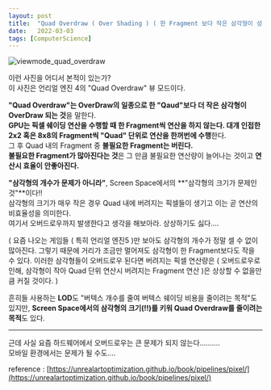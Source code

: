 ```yaml
---
layout: post
title:  "Quad Overdraw ( Over Shading ) ( 한 Fragment 보다 작은 삼각형이 성능면에서 문제가 되는 이유 )"
date:   2022-03-03
tags: [ComputerScience]
---
```


![viewmode_quad_overdraw](https://user-images.githubusercontent.com/33873804/156515043-c367689f-b287-4735-9e64-90195cd3192f.jpg)        

이런 사진을 어디서 본적이 있는가?       
이 사진은 언리얼 엔진 4의 "Quad Overdraw" 뷰 모드이다.              

**"Quad Overdraw"는 OverDraw의 일종으로 한 "Qaud"보다 더 작은 삼각형이 OverDraw 되는 것**을 말한다.                     
**GPU는 픽셀 쉐이딩 연산을 수행할 때 한 Fragment씩 연산을 하지 않는다. 대걔 인접한 2x2 혹은 8x8의 Fragment씩 "Quad" 단위로 연산을 한꺼번에 수행**한다.               
그 후 Quad 내의 Fragment 중 **불필요한 Fragment는 버린다.**                     
**불필요한 Fragment가 많아진다는 것**은 그 만큼 불필요한 연산량이 늘어나는 것이고 **연산시 효율이 안좋아진다.**               
            
**"삼각형의 개수가 문제가 아니라"**, Screen Space에서의 **"삼각형의 크기가 문제인 것"**이다!!              
삼각형의 크기가 매우 작은 경우 Quad 내에 버려지는 픽셀들이 생기고 이는 곧 연산의 비효율성을 의미한다.            
여기서 오버드로우까지 발생한다고 생각을 해보아라. 상상하기도 싫다....       

( 요즘 나오는 게임들 ( 특히 언리얼 엔진5 )만 보아도 삼각형의 개수가 정말 셀 수 없이 많아진다. 그렇기 때문에 거리가 조금만 멀어져도 삼각형이 한 Fragment보다도 작을 수 있다. 이러한 삼각형들이 오버드로우 된다면 버려지는 픽셀 연산량은 ( 오버드로우로 인해, 삼각형이 작아 Quad 단위 연산시 버려지는 Fragment 연산 )은 상상할 수 없을만큼 커질 것이다. )                            

흔히들 사용하는 **LOD**도 "버텍스 개수를 줄여 버텍스 쉐이딩 비용을 줄이려는 목적"도 있지만, **Screen Space에서의 삼각형의 크기(!!)를 키워 Quad Overdraw를 줄이려는 목적**도 있다.                             
              
-----------------------------          
              
근데 사실 요즘 하드웨어에서 오버드로우는 큰 문제가 되지 않는다..........               
모바일 환경에서는 문제가 될 수도....             
                      
                  
reference : [https://unrealartoptimization.github.io/book/pipelines/pixel/](https://unrealartoptimization.github.io/book/pipelines/pixel/)                       